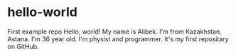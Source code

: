 # hello-world
First example repo
Hello, world!
My name is Alibek.
I'm from Kazakhstan, Astana. I'm 36 year old. I'm physist and programmer.
It's my first repositary on GitHub.
